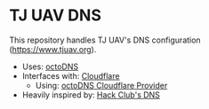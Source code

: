 # TJ UAV DNS

This repository handles TJ UAV's DNS configuration (https://www.tjuav.org).

- Uses: [octoDNS](https://github.com/octodns/octodns)
- Interfaces with: [Cloudflare](https://www.cloudflare.com)
  - Using: [octoDNS Cloudflare Provider](https://github.com/octodns/octodns-cloudflare)
- Heavily inspired by: [Hack Club's DNS](https://github.com/hackclub/dns)
